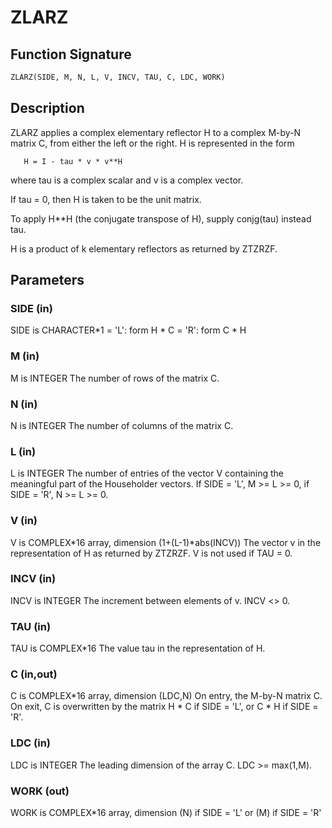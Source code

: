 # ZLARZ

## Function Signature

```fortran
ZLARZ(SIDE, M, N, L, V, INCV, TAU, C, LDC, WORK)
```

## Description


 ZLARZ applies a complex elementary reflector H to a complex
 M-by-N matrix C, from either the left or the right. H is represented
 in the form

       H = I - tau * v * v**H

 where tau is a complex scalar and v is a complex vector.

 If tau = 0, then H is taken to be the unit matrix.

 To apply H**H (the conjugate transpose of H), supply conjg(tau) instead
 tau.

 H is a product of k elementary reflectors as returned by ZTZRZF.

## Parameters

### SIDE (in)

SIDE is CHARACTER*1 = 'L': form H * C = 'R': form C * H

### M (in)

M is INTEGER The number of rows of the matrix C.

### N (in)

N is INTEGER The number of columns of the matrix C.

### L (in)

L is INTEGER The number of entries of the vector V containing the meaningful part of the Householder vectors. If SIDE = 'L', M >= L >= 0, if SIDE = 'R', N >= L >= 0.

### V (in)

V is COMPLEX*16 array, dimension (1+(L-1)*abs(INCV)) The vector v in the representation of H as returned by ZTZRZF. V is not used if TAU = 0.

### INCV (in)

INCV is INTEGER The increment between elements of v. INCV <> 0.

### TAU (in)

TAU is COMPLEX*16 The value tau in the representation of H.

### C (in,out)

C is COMPLEX*16 array, dimension (LDC,N) On entry, the M-by-N matrix C. On exit, C is overwritten by the matrix H * C if SIDE = 'L', or C * H if SIDE = 'R'.

### LDC (in)

LDC is INTEGER The leading dimension of the array C. LDC >= max(1,M).

### WORK (out)

WORK is COMPLEX*16 array, dimension (N) if SIDE = 'L' or (M) if SIDE = 'R'


